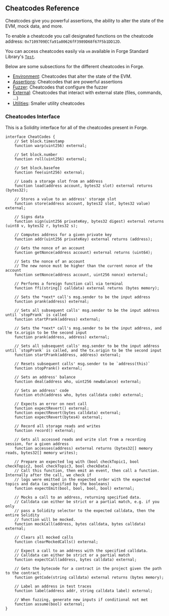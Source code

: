 ## Cheatcodes Reference

Cheatcodes give you powerful assertions, the ability to alter the state of the EVM, mock data, and more.

To enable a cheatcode you call designated functions on the cheatcode address: `0x7109709ECfa91a80626fF3989D68f67F5b1DD12D`.

You can access cheatcodes easily via `vm` available in Forge Standard Library's [`Test`](../reference/forge-std/#forge-stds-test).

Below are some subsections for the different cheatcodes in Forge.

- [Environment](./environment.md): Cheatcodes that alter the state of the EVM.
- [Assertions](./assertions.md): Cheatcodes that are powerful assertions
- [Fuzzer](./fuzzer.md): Cheatcodes that configure the fuzzer
- [External](./external.md): Cheatcodes that interact with external state (files, commands, ...)
- [Utilities](./utilities.md): Smaller utility cheatcodes

### Cheatcodes Interface

This is a Solidity interface for all of the cheatcodes present in Forge.

```solidity
interface CheatCodes {
    // Set block.timestamp
    function warp(uint256) external;

    // Set block.number
    function roll(uint256) external;

    // Set block.basefee
    function fee(uint256) external;

    // Loads a storage slot from an address
    function load(address account, bytes32 slot) external returns (bytes32);

    // Stores a value to an address' storage slot
    function store(address account, bytes32 slot, bytes32 value) external;

    // Signs data
    function sign(uint256 privateKey, bytes32 digest) external returns (uint8 v, bytes32 r, bytes32 s);

    // Computes address for a given private key
    function addr(uint256 privateKey) external returns (address);

    // Gets the nonce of an account
    function getNonce(address account) external returns (uint64);

    // Sets the nonce of an account
    // The new nonce must be higher than the current nonce of the account
    function setNonce(address account, uint256 nonce) external;

    // Performs a foreign function call via terminal
    function ffi(string[] calldata) external returns (bytes memory);

    // Sets the *next* call's msg.sender to be the input address
    function prank(address) external;

    // Sets all subsequent calls' msg.sender to be the input address until `stopPrank` is called
    function startPrank(address) external;

    // Sets the *next* call's msg.sender to be the input address, and the tx.origin to be the second input
    function prank(address, address) external;

    // Sets all subsequent calls' msg.sender to be the input address until `stopPrank` is called, and the tx.origin to be the second input
    function startPrank(address, address) external;

    // Resets subsequent calls' msg.sender to be `address(this)`
    function stopPrank() external;

    // Sets an address' balance
    function deal(address who, uint256 newBalance) external;

    // Sets an address' code
    function etch(address who, bytes calldata code) external;

    // Expects an error on next call
    function expectRevert() external;
    function expectRevert(bytes calldata) external;
    function expectRevert(bytes4) external;

    // Record all storage reads and writes
    function record() external;

    // Gets all accessed reads and write slot from a recording session, for a given address
    function accesses(address) external returns (bytes32[] memory reads, bytes32[] memory writes);

    // Prepare an expected log with (bool checkTopic1, bool checkTopic2, bool checkTopic3, bool checkData).
    // Call this function, then emit an event, then call a function. Internally after the call, we check if
    // logs were emitted in the expected order with the expected topics and data (as specified by the booleans)
    function expectEmit(bool, bool, bool, bool) external;

    // Mocks a call to an address, returning specified data.
    // Calldata can either be strict or a partial match, e.g. if you only
    // pass a Solidity selector to the expected calldata, then the entire Solidity
    // function will be mocked.
    function mockCall(address, bytes calldata, bytes calldata) external;

    // Clears all mocked calls
    function clearMockedCalls() external;

    // Expect a call to an address with the specified calldata.
    // Calldata can either be strict or a partial match
    function expectCall(address, bytes calldata) external;

    // Gets the bytecode for a contract in the project given the path to the contract.
    function getCode(string calldata) external returns (bytes memory);

    // Label an address in test traces
    function label(address addr, string calldata label) external;

    // When fuzzing, generate new inputs if conditional not met
    function assume(bool) external;
}
```
